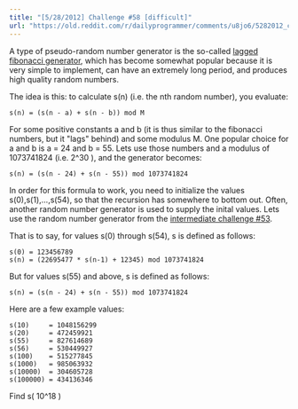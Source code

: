 ```yaml
---
title: "[5/28/2012] Challenge #58 [difficult]"
url: "https://old.reddit.com/r/dailyprogrammer/comments/u8jo6/5282012_challenge_58_difficult/"
---
```


A type of pseudo-random number generator is the so-called [lagged fibonacci generator](http://en.wikipedia.org/wiki/Lagged_fibonacci_generator), which has become somewhat popular because it is very simple to implement, can have an extremely long period, and produces high quality random numbers.

The idea is this: to calculate s(n) (i.e. the nth random number), you evaluate:

    s(n) = (s(n - a) + s(n - b)) mod M

For some positive constants a and b (it is thus similar to the fibonacci numbers, but it "lags" behind) and some modulus M. One popular choice for a and b is a = 24 and b = 55. Lets use those numbers and a modulus of 1073741824 (i.e. 2^30 ), and the generator becomes:

    s(n) = (s(n - 24) + s(n - 55)) mod 1073741824

In order for this formula to work, you need to initialize the values s(0),s(1),...,s(54), so that the recursion has somewhere to bottom out. Often, another random number generator is used to supply the inital values. Lets use the random number generator from the [intermediate challenge #53](http://www.reddit.com/r/dailyprogrammer/comments/tpxqc/5162012_challenge_53_intermediate/).

That is to say, for values s(0) through s(54), s is defined as follows:

    s(0) = 123456789
    s(n) = (22695477 * s(n-1) + 12345) mod 1073741824

But for values s(55) and above, s is defined as follows:

    s(n) = (s(n - 24) + s(n - 55)) mod 1073741824

Here are a few example values:

    s(10)     = 1048156299
    s(20)     = 472459921
    s(55)     = 827614689
    s(56)     = 530449927
    s(100)    = 515277845
    s(1000)   = 985063932
    s(10000)  = 304605728
    s(100000) = 434136346

Find s( 10^18 )